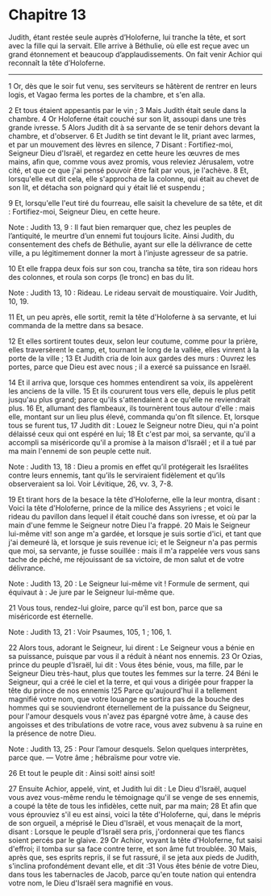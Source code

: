 # Chapitre 13

Judith, étant restée seule auprès d’Holoferne, lui tranche la tête, et sort avec la fille qui la servait.
Elle arrive à Béthulie, où elle est reçue avec un grand étonnement et beaucoup d’applaudissements.
On fait venir Achior qui reconnaît la tête d’Holoferne.

***

1 Or, dès que le soir fut venu, ses serviteurs se hâtèrent de rentrer en leurs logis, et Vagao ferma les portes de la chambre, et s'en alla.

2 Et tous étaient appesantis par le vin ; 3 Mais Judith était seule dans la chambre. 4 Or Holoferne était couché sur son lit, assoupi dans une très grande ivresse. 5 Alors Judith dit à sa servante de se tenir dehors devant la chambre, et d'observer. 6 Et Judith se tint devant le lit, priant avec larmes, et par un mouvement des lèvres en silence, 7 Disant : Fortifiez-moi, Seigneur Dieu d'Israël, et regardez en cette heure les œuvres de mes mains, afin que, comme vous avez promis, vous releviez Jérusalem, votre cité, et que ce que j'ai pensé pouvoir être fait par vous, je l'achève. 8 Et, lorsqu'elle eut dit cela, elle s'approcha de la colonne, qui était au chevet de son lit, et détacha son poignard qui y était lié et suspendu ;

9 Et, lorsqu'elle l'eut tiré du fourreau, elle saisit la chevelure de sa tête, et dit : Fortifiez-moi, Seigneur Dieu, en cette heure.

<span class="bible-note">Note : </span> Judith 13, 9 : Il faut bien remarquer que, chez les peuples de l’antiquité, le meurtre d’un ennemi fut toujours licite. Ainsi Judith, du consentement des chefs de Béthulie, ayant sur elle la délivrance de cette ville, a pu légitimement donner la mort à l’injuste agresseur de sa patrie.

10 Et elle frappa deux fois sur son cou, trancha sa tête, tira son rideau hors des colonnes, et roula son corps (le tronc) en bas du lit.

<span class="bible-note">Note : </span> Judith 13, 10 : Rideau. Le rideau servait de moustiquaire. Voir Judith, 10, 19.

11 Et, un peu après, elle sortit, remit la tête d'Holoferne à sa servante, et lui commanda de la mettre dans sa besace.


12 Et elles sortirent toutes deux, selon leur coutume, comme pour la prière, elles traversèrent le camp, et, tournant le long de la vallée, elles vinrent à la porte de la ville ; 13 Et Judith cria de loin aux gardes des murs : Ouvrez les portes, parce que Dieu est avec nous ; il a exercé sa puissance en Israël.


14 Et il arriva que, lorsque ces hommes entendirent sa voix, ils appelèrent les anciens de la ville. 15 Et ils coururent tous vers elle, depuis le plus petit jusqu'au plus grand; parce qu'ils s'attendaient à ce qu'elle ne reviendrait plus. 16 Et, allumant des flambeaux, ils tournèrent tous autour d'elle : mais elle, montant sur un lieu plus élevé, commanda qu'on fît silence. Et, lorsque tous se furent tus, 17 Judith dit : Louez le Seigneur notre Dieu, qui n'a point délaissé ceux qui ont espéré en lui; 18 Et c'est par moi, sa servante, qu'il a accompli sa miséricorde qu'il a promise à la maison d'Israël ; et il a tué par ma main l'ennemi de son peuple cette nuit.

<span class="bible-note">Note : </span> Judith 13, 18 : Dieu a promis en effet qu’il protégerait les Israélites contre leurs ennemis, tant qu’ils le serviraient fidèlement et qu’ils observeraient sa loi. Voir Lévitique, 26, vv. 3, 7-8.

19 Et tirant hors de la besace la tête d'Holoferne, elle la leur montra, disant : Voici la tête d'Holoferne, prince de la milice des Assyriens ; et voici le rideau du pavillon dans lequel il était couché dans son ivresse, et où par la main d'une femme le Seigneur notre Dieu l'a frappé. 20 Mais le Seigneur lui-même vit! son ange m'a gardée, et lorsque je suis sortie d'ici, et tant que j'ai demeuré là, et lorsque je suis revenue ici; et le Seigneur n'a pas permis que moi, sa servante, je fusse souillée : mais il m'a rappelée vers vous sans tache de péché, me réjouissant de sa victoire, de mon salut et de votre délivrance.

<span class="bible-note">Note : </span> Judith 13, 20 : Le Seigneur lui-même vit ! Formule de serment, qui équivaut à : Je jure par le Seigneur lui-même que.

21 Vous tous, rendez-lui gloire, parce qu'il est bon, parce que sa miséricorde est éternelle.

<span class="bible-note">Note : </span> Judith 13, 21 : Voir Psaumes, 105, 1 ; 106, 1.


22 Alors tous, adorant le Seigneur, lui dirent : Le Seigneur vous a bénie en sa puissance, puisque par vous il a réduit à néant nos ennemis. 23 Or Ozias, prince du peuple d'Israël, lui dit : Vous êtes bénie, vous, ma fille, par le Seigneur Dieu très-haut, plus que toutes les femmes sur la terre. 24 Béni le Seigneur, qui a créé le ciel et la terre, et qui vous a dirigée pour frapper la tête du prince de nos ennemis !25 Parce qu'aujourd'hui il a tellement magnifié votre nom, que votre louange ne sortira pas de la bouche des hommes qui se souviendront éternellement de la puissance du Seigneur, pour l'amour desquels vous n'avez pas épargné votre âme, à cause des angoisses et des tribulations de votre race, vous avez subvenu à sa ruine en la présence de notre Dieu.

<span class="bible-note">Note : </span> Judith 13, 25 : Pour l’amour desquels. Selon quelques interprètes, parce que. ― Votre âme ; hébraïsme pour votre vie.

26 Et tout le peuple dit : Ainsi soit! ainsi soit!


27 Ensuite Achior, appelé, vint, et Judith lui dit : Le Dieu d'Israël, auquel vous avez vous-même rendu le témoignage qu'il se venge de ses ennemis, a coupé la tête de tous les infidèles, cette nuit, par ma main; 28 Et afin que vous éprouviez s'il eu est ainsi, voici la tête d'Holoferne, qui, dans le mépris de son orgueil, a méprisé le Dieu d'Israël, et vous menaçait de la mort, disant : Lorsque le peuple d'Israël sera pris, j'ordonnerai que tes flancs soient percés par le glaive. 29 Or Achior, voyant la tête d'Holoferne, fut saisi d'effroi; il tomba sur sa face contre terre, et son âme fut troublée. 30 Mais, après que, ses esprits repris, il se fut rassuré, il se jeta aux pieds de Judith, s'inclina profondément devant elle, et dit :31 Vous êtes bénie de votre Dieu, dans tous les tabernacles de Jacob, parce qu'en toute nation qui entendra votre nom, le Dieu d'Israël sera magnifié en vous.

